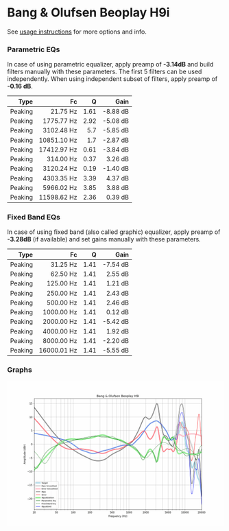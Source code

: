 # Bang & Olufsen Beoplay H9i
See [usage instructions](https://github.com/jaakkopasanen/AutoEq#usage) for more options and info.

### Parametric EQs
In case of using parametric equalizer, apply preamp of **-3.14dB** and build filters manually
with these parameters. The first 5 filters can be used independently.
When using independent subset of filters, apply preamp of **-0.16 dB**.

| Type    | Fc          |    Q | Gain     |
|--------:|------------:|-----:|---------:|
| Peaking | 21.75 Hz    | 1.61 | -8.88 dB |
| Peaking | 1775.77 Hz  | 2.92 | -5.08 dB |
| Peaking | 3102.48 Hz  | 5.7  | -5.85 dB |
| Peaking | 10851.10 Hz | 1.7  | -2.87 dB |
| Peaking | 17412.97 Hz | 0.61 | -3.84 dB |
| Peaking | 314.00 Hz   | 0.37 | 3.26 dB  |
| Peaking | 3120.24 Hz  | 0.19 | -1.40 dB |
| Peaking | 4303.35 Hz  | 3.39 | 4.37 dB  |
| Peaking | 5966.02 Hz  | 3.85 | 3.88 dB  |
| Peaking | 11598.62 Hz | 2.36 | 0.39 dB  |

### Fixed Band EQs
In case of using fixed band (also called graphic) equalizer, apply preamp of **-3.28dB**
(if available) and set gains manually with these parameters.

| Type    | Fc          |    Q | Gain     |
|--------:|------------:|-----:|---------:|
| Peaking | 31.25 Hz    | 1.41 | -7.54 dB |
| Peaking | 62.50 Hz    | 1.41 | 2.55 dB  |
| Peaking | 125.00 Hz   | 1.41 | 1.21 dB  |
| Peaking | 250.00 Hz   | 1.41 | 2.43 dB  |
| Peaking | 500.00 Hz   | 1.41 | 2.46 dB  |
| Peaking | 1000.00 Hz  | 1.41 | 0.12 dB  |
| Peaking | 2000.00 Hz  | 1.41 | -5.42 dB |
| Peaking | 4000.00 Hz  | 1.41 | 1.92 dB  |
| Peaking | 8000.00 Hz  | 1.41 | -2.20 dB |
| Peaking | 16000.01 Hz | 1.41 | -5.55 dB |

### Graphs
![](./Bang%20&%20Olufsen%20Beoplay%20H9i.png)
